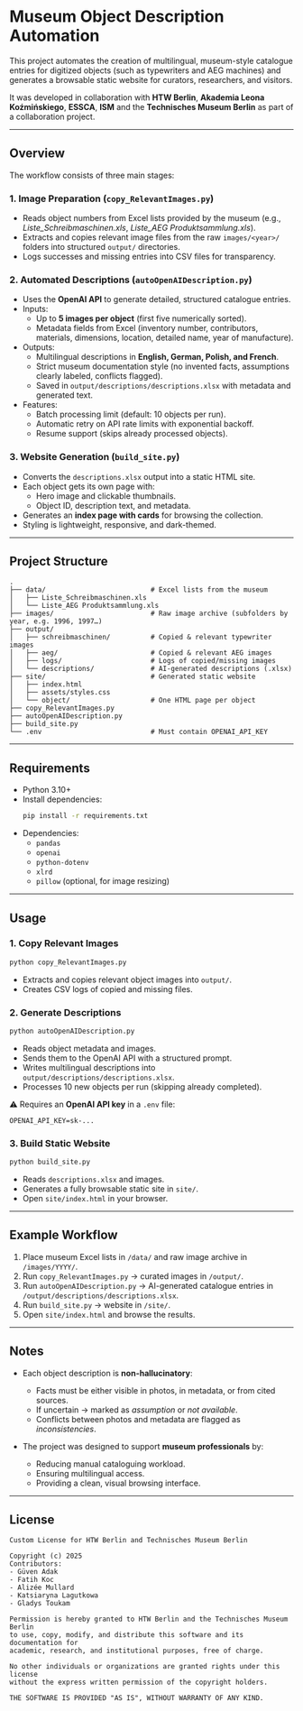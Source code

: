 # Museum Object Description Automation

This project automates the creation of multilingual, museum-style catalogue entries for digitized objects (such as typewriters and AEG machines) and generates a browsable static website for curators, researchers, and visitors.

It was developed in collaboration with **HTW Berlin**, **Akademia Leona Koźmińskiego**, **ESSCA**, **ISM** and the **Technisches Museum Berlin** as part of a collaboration project.

---

## Overview

The workflow consists of three main stages:

### 1. Image Preparation (`copy_RelevantImages.py`)
- Reads object numbers from Excel lists provided by the museum (e.g., *Liste_Schreibmaschinen.xls*, *Liste_AEG Produktsammlung.xls*).  
- Extracts and copies relevant image files from the raw `images/<year>/` folders into structured `output/` directories.  
- Logs successes and missing entries into CSV files for transparency.

### 2. Automated Descriptions (`autoOpenAIDescription.py`)
- Uses the **OpenAI API** to generate detailed, structured catalogue entries.  
- Inputs:  
  - Up to **5 images per object** (first five numerically sorted).  
  - Metadata fields from Excel (inventory number, contributors, materials, dimensions, location, detailed name, year of manufacture).  
- Outputs:  
  - Multilingual descriptions in **English, German, Polish, and French**.  
  - Strict museum documentation style (no invented facts, assumptions clearly labeled, conflicts flagged).  
  - Saved in `output/descriptions/descriptions.xlsx` with metadata and generated text.  
- Features:  
  - Batch processing limit (default: 10 objects per run).  
  - Automatic retry on API rate limits with exponential backoff.  
  - Resume support (skips already processed objects).

### 3. Website Generation (`build_site.py`)
- Converts the `descriptions.xlsx` output into a static HTML site.  
- Each object gets its own page with:  
  - Hero image and clickable thumbnails.  
  - Object ID, description text, and metadata.  
- Generates an **index page with cards** for browsing the collection.  
- Styling is lightweight, responsive, and dark-themed.

---

## Project Structure

```
.
├── data/                          # Excel lists from the museum
│   ├── Liste_Schreibmaschinen.xls
│   └── Liste_AEG Produktsammlung.xls
├── images/                        # Raw image archive (subfolders by year, e.g. 1996, 1997…)
├── output/
│   ├── schreibmaschinen/          # Copied & relevant typewriter images
│   ├── aeg/                       # Copied & relevant AEG images
│   ├── logs/                      # Logs of copied/missing images
│   └── descriptions/              # AI-generated descriptions (.xlsx)
├── site/                          # Generated static website
│   ├── index.html
│   ├── assets/styles.css
│   └── object/                    # One HTML page per object
├── copy_RelevantImages.py
├── autoOpenAIDescription.py
├── build_site.py
└── .env                           # Must contain OPENAI_API_KEY
```

---

## Requirements

- Python 3.10+
- Install dependencies:
  ```bash
  pip install -r requirements.txt
  ```
- Dependencies:
  - `pandas`
  - `openai`
  - `python-dotenv`
  - `xlrd`
  - `pillow` (optional, for image resizing)

---

## Usage

### 1. Copy Relevant Images
```bash
python copy_RelevantImages.py
```
- Extracts and copies relevant object images into `output/`.
- Creates CSV logs of copied and missing files.

### 2. Generate Descriptions
```bash
python autoOpenAIDescription.py
```
- Reads object metadata and images.  
- Sends them to the OpenAI API with a structured prompt.  
- Writes multilingual descriptions into `output/descriptions/descriptions.xlsx`.  
- Processes 10 new objects per run (skipping already completed).  

⚠️ Requires an **OpenAI API key** in a `.env` file:
```env
OPENAI_API_KEY=sk-...
```

### 3. Build Static Website
```bash
python build_site.py
```
- Reads `descriptions.xlsx` and images.  
- Generates a fully browsable static site in `site/`.  
- Open `site/index.html` in your browser.

---

## Example Workflow

1. Place museum Excel lists in `/data/` and raw image archive in `/images/YYYY/`.  
2. Run `copy_RelevantImages.py` → curated images in `/output/`.  
3. Run `autoOpenAIDescription.py` → AI-generated catalogue entries in `/output/descriptions/descriptions.xlsx`.  
4. Run `build_site.py` → website in `/site/`.  
5. Open `site/index.html` and browse the results.

---

## Notes

- Each object description is **non-hallucinatory**:  
  - Facts must be either visible in photos, in metadata, or from cited sources.  
  - If uncertain → marked as *assumption* or *not available*.  
  - Conflicts between photos and metadata are flagged as *inconsistencies*.  

- The project was designed to support **museum professionals** by:  
  - Reducing manual cataloguing workload.  
  - Ensuring multilingual access.  
  - Providing a clean, visual browsing interface.

---

## License

```
Custom License for HTW Berlin and Technisches Museum Berlin

Copyright (c) 2025 
Contributors: 
- Güven Adak
- Fatih Koc
- Alizée Mullard
- Katsiaryna Lagutkowa
- Gladys Toukam

Permission is hereby granted to HTW Berlin and the Technisches Museum Berlin
to use, copy, modify, and distribute this software and its documentation for
academic, research, and institutional purposes, free of charge.

No other individuals or organizations are granted rights under this license
without the express written permission of the copyright holders.

THE SOFTWARE IS PROVIDED "AS IS", WITHOUT WARRANTY OF ANY KIND.
```
